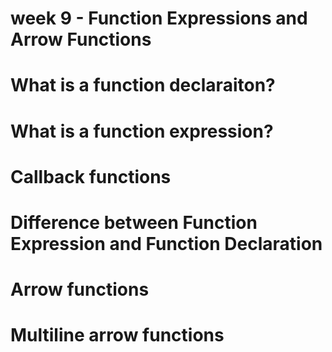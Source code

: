 # week 9 - Function Expressions and Arrow Functions

# What is a function declaraiton?

# What is a function expression?

# Callback functions

# Difference between Function Expression and Function Declaration

# Arrow functions

# Multiline arrow functions
